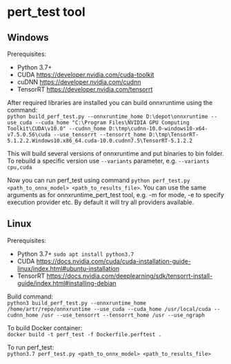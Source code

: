 # pert_test tool

## Windows

Prerequisites:
- Python 3.7+
- CUDA https://developer.nvidia.com/cuda-toolkit
- cuDNN https://developer.nvidia.com/cudnn
- TensorRT https://developer.nvidia.com/tensorrt

After required libraries are installed you can build onnxruntime using the command:  
`
python build_perf_test.py --onnxruntime_home D:\depot\onnxruntime --use_cuda --cuda_home "C:\Program Files\NVIDIA GPU Computing Toolkit\CUDA\v10.0" --cudnn_home D:\tmp\cudnn-10.0-windows10-x64-v7.5.0.56\cuda --use_tensorrt --tensorrt_home D:\tmp\TensorRT-5.1.2.2.Windows10.x86_64.cuda-10.0.cudnn7.5\TensorRT-5.1.2.2
`

This will build several versions of onnxruntime and put binaries to bin folder. To rebuild a specific version use `--variants` parameter, e.g. `--variants cpu,cuda`

Now you can run perf_test using command `python perf_test.py <path_to_onnx_model> <path_to_results_file>`. You can use the same arguments as for onnxruntime_pert_test tool, e.g. -m for mode, -e to specify execution provider etc. By default it will try all providers available.

## Linux

Prerequisites:
- Python 3.7+ `sudo apt install python3.7`
- CUDA https://docs.nvidia.com/cuda/cuda-installation-guide-linux/index.html#ubuntu-installation
- TensorRT https://docs.nvidia.com/deeplearning/sdk/tensorrt-install-guide/index.html#installing-debian

Build command:  
`python3 build_perf_test.py --onnxruntime_home /home/artr/repo/onnxruntime --use_cuda --cuda_home /usr/local/cuda --cudnn_home /usr --use_tensorrt --tensorrt_home /usr --use_ngraph`

To build Docker container:  
`docker build -t perf_test -f Dockerfile.perftest .`

To run perf_test:  
`python3.7 perf_test.py <path_to_onnx_model> <path_to_results_file>`
